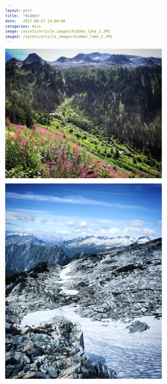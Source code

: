 ```yaml
---
layout: post
title:  "Hidden"
date:   2017-08-27 14:09:00
categories: mics
image: /assets/article_images/hidden_lake_2.JPG
image2: /assets/article_images/hidden_lake_2.JPG
---
```


![Image of Hidden Lake1](/assets/article_images/hidden_lake_1.JPG)



![Image of Hidden Lake2](/assets/article_images/hidden_lake_2.JPG)

